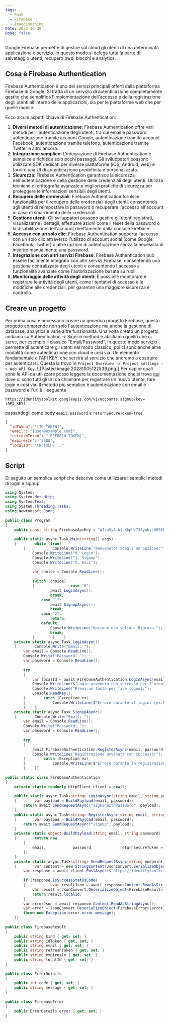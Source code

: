 ```yaml
---
tags:
  - PaaS
  - Firebase
  - ImagoLearning
Date: 2023-10-30
Done: false
---
```

Google Firebase permette di gestire sul cloud gli utenti di una determinata applicazione o servizio.
In questo modo si delega tutta la parte di salvataggio utenti, recupero pwd, blocchi e analytics.

## Cosa è Firebase Authentication
Firebase Authentication è uno dei servizi principali offerti dalla piattaforma Firebase di Google. Si tratta di un servizio di autenticazione completamente gestito che semplifica l'implementazione dell'accesso e della registrazione degli utenti all'interno delle applicazioni, sia per le piattaforme web che per quelle mobile.

Ecco alcuni aspetti chiave di Firebase Authentication:

1. **Diversi metodi di autenticazione**: Firebase Authentication offre vari metodi per l'autenticazione degli utenti, tra cui email e password, autenticazione tramite account Google, autenticazione tramite account Facebook, autenticazione tramite telefono, autenticazione tramite Twitter e altro ancora.
2. **Integrazione semplice**: L'integrazione di Firebase Authentication è semplice e richiede solo pochi passaggi. Gli sviluppatori possono utilizzare SDK dedicati per diverse piattaforme (iOS, Android, web) e fornire una UI di autenticazione predefinita o personalizzata.
3. **Sicurezza**: Firebase Authentication garantisce la sicurezza dell'autenticazione e della gestione delle credenziali degli utenti. Utilizza tecniche di crittografia avanzate e migliori pratiche di sicurezza per proteggere le informazioni sensibili degli utenti.
4. **Recupero delle credenziali**: Firebase Authentication fornisce funzionalità per il recupero delle credenziali degli utenti, consentendo agli utenti di reimpostare la password o recuperare l'accesso all'account in caso di smarrimento delle credenziali.
5. **Gestione utenti**: Gli sviluppatori possono gestire gli utenti registrati, visualizzarne i dettagli, effettuare azioni come il reset della password o la disabilitazione dell'account direttamente dalla console Firebase.
6. **Accesso con un solo clic**: Firebase Authentication supporta l'accesso con un solo clic attraverso l'utilizzo di account social (come Google, Facebook, Twitter) o altre opzioni di autenticazione senza la necessità di inserire manualmente una password.
7. **Integrazione con altri servizi Firebase**: Firebase Authentication può essere facilmente integrato con altri servizi Firebase, consentendo una gestione centralizzata degli utenti e consentendo l'accesso a funzionalità avanzate come l'autorizzazione basata su ruoli.
8. **Monitoraggio delle attività degli utenti**: È possibile monitorare e registrare le attività degli utenti, come i tentativi di accesso e le modifiche alle credenziali, per garantire una maggiore sicurezza e controllo.


## Creare un progetto
Per prima cosa è necessario creare un generico progetto Firebase, questo progetto comprende non solo l'autenticazione ma anche la gestione di database, analytics e varie altre funzionalità.
Una volta creato un progetto andiamo su Authentication -> Sign-in method e abilitiamo quello che ci serve, per esempio il classico "Email/Password".
In questo modo servizio permette di autenticare gli utenti nel modo classico, poi ci sono anche altre modalità come autenticazione con cloud e così via.
Un elemento fondamentale è l'API KEY, che servirà al servizio che andremo a costruire per autenticarsi.
Questa la trovo in `Project Overview -> Project settings -> Web API Key`.
![[Pasted image 20231005122539.png]]
Per capire quali sono le API da utilizzare posso leggere la documentazione che si trova [qui](https://firebase.google.com/docs/reference/rest/auth?hl=en) dove ci sono tutti gli url da chiamare per registrare un nuovo utente, fare login e così via.
Il metodo più semplice è autenticazione con email e password e l'url è il seguente
```
https://identitytoolkit.googleapis.com/v1/accounts:signUp?key=[API_KEY]
```
passandogli come body `email`, `password` e `returnSecureToken=true`.
```json
{
  "idToken": "[ID_TOKEN]",
  "email": "[user@example.com]",
  "refreshToken": "[REFRESH_TOKEN]",
  "expiresIn": "3600",
  "localId": "tRcfmLH7..."  
}
```

## Script
Di seguito un semplice script che descrive come utilizzare i semplici metodi di login e signup.
```c#
using System;  
using System.Net.Http;  
using System.Text;  
using System.Threading.Tasks;  
using Newtonsoft.Json;  
  
public class Program  
{  
    public const string FirebaseApiKey = "AIzaSyA_Aj_KkpUz73JyobvL689IElSd7Ioi2ag";  
  
    public static async Task Main(string[] args)  
    {        while (true)  
        {            Console.WriteLine("Benvenuto! Scegli un'opzione:");  
            Console.WriteLine("0. Login");  
            Console.WriteLine("1. Signup");  
            Console.WriteLine("2. Esci");  
  
            var choice = Console.ReadLine();  
  
            switch (choice)  
            {                case "0":  
                    await LoginAsync();  
                    break;  
                case "1":  
                    await SignupAsync();  
                    break;  
                case "2":  
                    return;  
                default:  
                    Console.WriteLine("Opzione non valida. Riprova.");  
                    break;  
            }        }    }  
    private static async Task LoginAsync()  
    {        Console.Write("Email: ");  
        var email = Console.ReadLine();  
        Console.Write("Password: ");  
        var password = Console.ReadLine();  
  
        try  
        {  
            var localId = await FirebaseAuthentication.LoginAsync(email, password);  
            Console.WriteLine($"Login avvenuto con successo per l'utente {email} (localId: {localId})");  
            Console.WriteLine("Premi un tasto per fare logout.");  
            Console.ReadKey();  
        }        catch (Exception ex)  
        {            Console.WriteLine($"Errore durante il login: {ex.Message}");  
        }    }  
    private static async Task SignupAsync()  
    {        Console.Write("Email: ");  
        var email = Console.ReadLine();  
        Console.Write("Password: ");  
        var password = Console.ReadLine();  
  
        try  
        {  
            await FirebaseAuthentication.RegisterAsync(email, password);  
            Console.WriteLine("Registrazione avvenuta con successo!");  
        }        catch (Exception ex)  
        {            Console.WriteLine($"Errore durante la registrazione: {ex.Message}");  
        }    }}  
  
public static class FirebaseAuthentication  
{  
    private static readonly HttpClient client = new();  
  
    public static async Task<string> LoginAsync(string email, string password)  
    {        var payload = BuildPayload(email, password);  
        return await SendRequestAsync("signInWithPassword", payload);  
    }  
    public static async Task<string> RegisterAsync(string email, string password)  
    {        var payload = BuildPayload(email, password);  
        return await SendRequestAsync("signUp", payload);  
    }  
    private static object BuildPayload(string email, string password)  
    {        return new  
        {  
            email,            password,            returnSecureToken = true  
        };  
    }  
    private static async Task<string> SendRequestAsync(string endpoint, object payload)  
    {        var content = new StringContent(JsonConvert.SerializeObject(payload), Encoding.UTF8, "application/json");  
        var response = await client.PostAsync($"https://identitytoolkit.googleapis.com/v1/accounts:{endpoint}?key={Program.FirebaseApiKey}", content);  
  
        if (response.IsSuccessStatusCode)  
        {            var resultJson = await response.Content.ReadAsStringAsync();  
            var result = JsonConvert.DeserializeObject<FirebaseResult>(resultJson);  
            return result.localId;  
        }  
        var errorJson = await response.Content.ReadAsStringAsync();  
        var error = JsonConvert.DeserializeObject<FirebaseError>(errorJson);  
        throw new Exception(error.error.message);  
    }}  
  
public class FirebaseResult  
{  
    public string kind { get; set; }  
    public string idToken { get; set; }  
    public string email { get; set; }  
    public string refreshToken { get; set; }  
    public string expiresIn { get; set; }  
    public string localId { get; set; }  
}  
  
public class ErrorDetails  
{  
    public int code { get; set; }  
    public string message { get; set; }  
}  
  
public class FirebaseError  
{  
    public ErrorDetails error { get; set; }  
}
```
